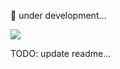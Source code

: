 🚧 under development...

![](https://images.alsritter.icu/images/2021/11/02/11.png)

TODO: update readme...

